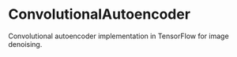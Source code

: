 # ConvolutionalAutoencoder
Convolutional autoencoder implementation in TensorFlow for image denoising.
